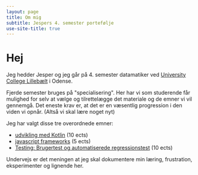 ```yaml
---
layout: page
title: Om mig
subtitle: Jespers 4. semester portefølje
use-site-title: true
---
```


# Hej
Jeg hedder Jesper og jeg går på 4. semester datamatiker ved [University College Lillebælt](http://www.ucl.dk) i Odense.

Fjerde semester bruges på "specialisering". Her har vi som studerende får mulighed for selv at vælge og tilrettelægge det materiale og de emner vi vil gennemgå. Det eneste krav er, at det er en væsentlig progression i den viden vi opnår. (Altså vi skal lære noget nyt)

Jeg har valgt disse tre overordnede emner:
- [udvikling med Kotlin](goals-kotlin) (10 ects)
- [javascript frameworks](goals-jsframeworks) (5 ects)
- [Testing: Brugertest og automatiserede regressionstest](goals-testing) (10 ects)

Undervejs er det meningen at jeg skal dokumentere min læring, frustration, eksperimenter og lignende her.
